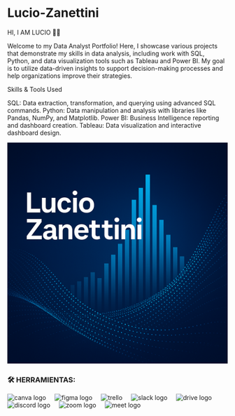 # Lucio-Zanettini
HI, I AM LUCIO 🙌🏻

Welcome to my Data Analyst Portfolio! Here, I showcase various projects that demonstrate my skills in data analysis, including work with SQL, Python, and data visualization tools such as Tableau and Power BI. My goal is to utilize data-driven insights to support decision-making processes and help organizations improve their strategies.

Skills & Tools Used

SQL: Data extraction, transformation, and querying using advanced SQL commands.
Python: Data manipulation and analysis with libraries like Pandas, NumPy, and Matplotlib.
Power BI: Business Intelligence reporting and dashboard creation.
Tableau: Data visualization and interactive dashboard design.

![GitHub Portfolio](https://github.com/Luciozanettini/Lucio-Zanettini/blob/main/Github.png)

### 🛠️ HERRAMIENTAS:

<div align="left">
<img src="https://cdn.jsdelivr.net/gh/devicons/devicon/icons/canva/canva-original.svg" height="40" alt="canva logo"  />
<img width="12" />
<img src="https://cdn.jsdelivr.net/gh/devicons/devicon/icons/figma/figma-original.svg" height="40" alt="figma logo"  />
<img width="12" />
<img src="https://cdn.worldvectorlogo.com/logos/trello.svg" height="40" alt="trello"  />
<img width="12" />
<img src="https://cdn.jsdelivr.net/gh/devicons/devicon/icons/slack/slack-original.svg" height="40" alt="slack logo"  />
<img width="12" />
<img src="https://cdn.worldvectorlogo.com/logos/drive-new-logo-1.svg" height="36" alt="drive logo"  />
<img width="12" />
<img src="https://cdn.worldvectorlogo.com/logos/discord.svg" height="40" alt="discord logo"  />
<img width="12" />
<img src="https://cdn.worldvectorlogo.com/logos/zoom-app.svg" height="40" alt="zoom logo"  />
<img width="12" />
<img src="https://cdn.worldvectorlogo.com/logos/google-meet-icon-2020-.svg" height="33" alt="meet logo"  />
</div>

